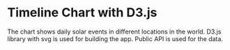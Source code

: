 # Timeline Chart with D3.js

The chart shows daily solar events in different locations in the world. D3.js library with svg is used for building the app. Public API is used for the data. 
